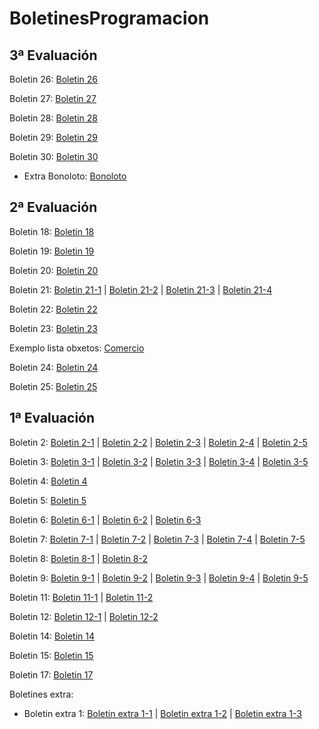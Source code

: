 # BoletinesProgramacion

## 3ª Evaluación

Boletin 26: [Boletin 26](https://github.com/DaniGonGre/misBoletines/tree/main/Boletin26)

Boletin 27: [Boletin 27](https://github.com/DaniGonGre/misBoletines/tree/main/Boletin27)

Boletin 28: [Boletin 28](https://github.com/DaniGonGre/misBoletines/tree/main/Boletin28)

Boletin 29: [Boletin 29](https://github.com/DaniGonGre/misBoletines/tree/main/Boletin29)

Boletin 30: [Boletin 30](https://github.com/DaniGonGre/misBoletines/tree/main/Boletin30)

- Extra Bonoloto: [Bonoloto](https://github.com/DaniGonGre/misBoletines/tree/main/Bonoloto)

## 2ª Evaluación

Boletin 18: [Boletin 18](https://github.com/DaniGonGre/misBoletines/tree/main/Boletin18)

Boletin 19: [Boletin 19](https://github.com/DaniGonGre/misBoletines/tree/main/Boletin19)

Boletin 20: [Boletin 20](https://github.com/DaniGonGre/misBoletines/tree/main/Boletin20)

Boletin 21: [Boletin 21-1](https://github.com/DaniGonGre/misBoletines/tree/main/Boletin21_1) | [Boletin 21-2](https://github.com/DaniGonGre/misBoletines/tree/main/Boletin21_2) | [Boletin 21-3](https://github.com/DaniGonGre/misBoletines/tree/main/Boletin21_3) | [Boletin 21-4](https://github.com/DaniGonGre/misBoletines/tree/main/Boletin21_4)

Boletin 22: [Boletin 22](https://github.com/DaniGonGre/misBoletines/tree/main/Boletin22)

Boletin 23: [Boletin 23](https://github.com/DaniGonGre/misBoletines/tree/main/Boletin23)

Exemplo lista obxetos: [Comercio](https://github.com/DaniGonGre/misBoletines/tree/main/Comercio)

Boletin 24: [Boletin 24](https://github.com/DaniGonGre/misBoletines/tree/main/Boletin24)

Boletin 25: [Boletin 25](https://github.com/DaniGonGre/misBoletines/tree/main/Boletin25)

## 1ª Evaluación

Boletin 2: [Boletin 2-1](https://github.com/DaniGonGre/misBoletines/blob/92a7e2417c3c2cc5ddf31d98fb7b0c39f26c0e00/Boletin2_1.java) | [Boletin 2-2](https://github.com/DaniGonGre/misBoletines/blob/f5070d0598f29c0113235c06e84b8a79a25ef3a9/Boletin2-2.java) | [Boletin 2-3](https://github.com/DaniGonGre/misBoletines/blob/fddee2911c5c64dd3d84d8322eab46deaebd4fd7/Boletin2-3.java) | [Boletin 2-4](https://github.com/DaniGonGre/misBoletines/blob/feee001b8af3e51897c6326f68edd1d2cd7145e5/Boletin2-4.java) | [Boletin 2-5](https://github.com/DaniGonGre/misBoletines/blob/769cb715b6ca0c269b74f8cfb5f1d361f3d2bf51/Boletin2-5.java)

Boletin 3: [Boletin 3-1](https://github.com/DaniGonGre/misBoletines/blob/0f9e2e8d86d68e03960565b68666da89023cf2f7/Boletin3-1.java) | [Boletin 3-2](https://github.com/DaniGonGre/misBoletines/blob/0ee5c5ce859ae167f83cea7ddb9876ff38e2abfc/Boletin3-2.java) | [Boletin 3-3](https://github.com/DaniGonGre/misBoletines/blob/a93fba610a6d3df47f6bebbe01ce4efc9e2451ba/Boletin3-3.java) | [Boletin 3-4](https://github.com/DaniGonGre/misBoletines/blob/faf0e7be2679161327201afd884411d135454185/Boletin3-4.java) | [Boletin 3-5](https://github.com/DaniGonGre/misBoletines/blob/3932fb24244e9e56c4acfa15e7acc09b6fb08502/Boletin3_5.java)

Boletin 4: [Boletin 4](https://github.com/DaniGonGre/misBoletines/tree/main/Boletin4)

Boletin 5: [Boletin 5](https://github.com/DaniGonGre/misBoletines/tree/main/Boletin5)

Boletin 6: [Boletin 6-1](https://github.com/DaniGonGre/misBoletines/tree/main/Boletin6-1) | [Boletin 6-2](https://github.com/DaniGonGre/misBoletines/tree/main/Boletin6-2) | [Boletin 6-3](https://github.com/DaniGonGre/misBoletines/tree/main/Boletin6-3)

Boletin 7: [Boletin 7-1](https://github.com/DaniGonGre/misBoletines/tree/main/Boletin7-1) | [Boletin 7-2](https://github.com/DaniGonGre/misBoletines/tree/main/Boletin%207-2) | [Boletin 7-3](https://github.com/DaniGonGre/misBoletines/tree/main/Boletin%207-3) | [Boletin 7-4](https://github.com/DaniGonGre/misBoletines/tree/main/Boletin%207-4) | [Boletin 7-5](https://github.com/DaniGonGre/misBoletines/tree/main/Boletin%207-5)

Boletin 8: [Boletin 8-1](https://github.com/DaniGonGre/misBoletines/tree/main/Boletin8-1) | [Boletin 8-2](https://github.com/DaniGonGre/misBoletines/tree/main/Boletin8_2)

Boletin 9: [Boletin 9-1](https://github.com/DaniGonGre/misBoletines/tree/main/Boletin9_1) | [Boletin 9-2](https://github.com/DaniGonGre/misBoletines/tree/main/Boletin9_2) | [Boletin 9-3](https://github.com/DaniGonGre/misBoletines/tree/main/Boletin9_3) | [Boletin 9-4](https://github.com/DaniGonGre/misBoletines/tree/main/Boletin9_4) | [Boletin 9-5](https://github.com/DaniGonGre/misBoletines/tree/main/Boletin9-5)

Boletin 11: [Boletin 11-1](https://github.com/DaniGonGre/misBoletines/tree/main/Boletin11-1) | [Boletin 11-2](https://github.com/DaniGonGre/misBoletines/tree/main/Boletin11-2)

Boletin 12: [Boletin 12-1](https://github.com/DaniGonGre/misBoletines/tree/main/Boletin12_1) | [Boletin 12-2](https://github.com/DaniGonGre/misBoletines/tree/main/Boletin12_2)

Boletin 14: [Boletin 14](https://github.com/DaniGonGre/misBoletines/tree/main/Boletin14)

Boletin 15: [Boletin 15](https://github.com/DaniGonGre/misBoletines/tree/main/Boletin15)

Boletin 17: [Boletin 17](https://github.com/DaniGonGre/misBoletines/tree/main/Boletin17)

Boletines extra: 
- Boletin extra 1: [Boletin extra 1-1](https://github.com/DaniGonGre/misBoletines/blob/acae0c793fcbe660e64c1604a324c4744f15fa39/Boletin_extra1_1.java) | [Boletin extra 1-2](https://github.com/DaniGonGre/misBoletines/blob/main/Boletin_extra1_2.java) | [Boletin extra 1-3](https://github.com/DaniGonGre/misBoletines/blob/main/Boletin_extra1_3.java)


